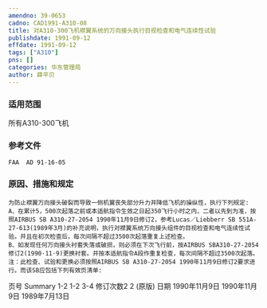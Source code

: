 ```yaml
---
amendno: 39-0653  
cadno: CAD1991-A310-08  
title: 对A310-300飞机襟翼系统的万向接头执行目视检查和电气连续性试验  
publishdate: 1991-09-12  
effdate: 1991-09-12  
tags: ["A310"]  
pns: []  
categories: 华东管理局  
author: 薛平贝  
---
```

  
### 适用范围  
所有A310-300飞机  
  
<!--more-->  
### 参考文件  
    FAA  AD 91-16-05  
  
### 原因、措施和规定  
    为防止襟翼万向接头破裂而导致一侧机翼丧失部分升力并降低飞机的操纵性，执行下列规定:  
    A、在累计5，500次起落之前或本适航指令生效之日起350飞行小时之内，二者以先到为准，按照AIRBUS SB A310-27-2054 1990年11月9日修订2，参考Lucas／Liebberr SB 551A-27-613(1989年3月)的补充说明，执行对襟翼系统万向接头组件的目视检查和电气连续性试验。并且在初次检查后，每次间隔不超过3500次起落重复上述检查。  
    B、如发现任何万向接头衬套失落或破损，则必须在下次飞行前，按AIRBUS SBA310-27-2054修订2(1990·11·9)更换衬套。并按本适航指令A段作重复检查，每次间隔不超过3500次起落。  
    注：此检查、试验和更换必须按照AIRBUS SB A310-27-2054 1990年11月9日修订2要求进行。而该SB应包括下列有效页清单:  
  
页号 Summary 1-2 1-2 3-4  修订次数2 2 (原版)   日期 1990年11月9日 1990年11月9日 1989年7月13日  
  
